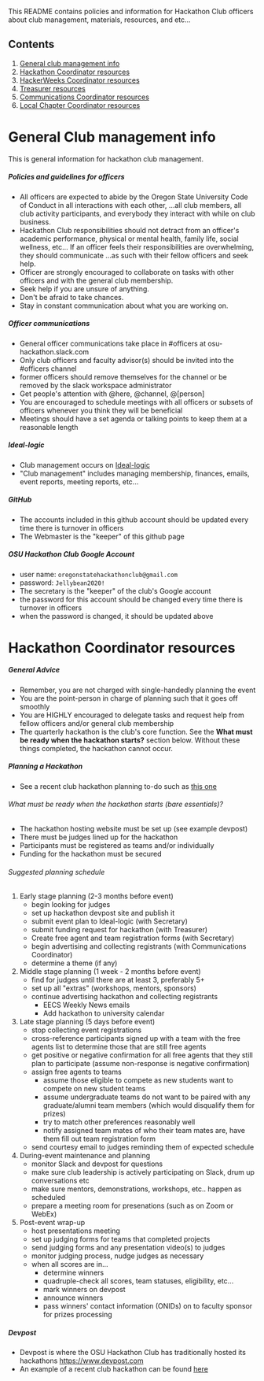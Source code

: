 This README contains policies and information for Hackathon Club officers about club management, materials, resources, and etc...

## Contents
1. [General club management info](#general-club-management-info)
2. [Hackathon Coordinator resources](#hackathon-coordinator-resources)
3. [HackerWeeks Coordinator resources](#hackerweeks-coordinator-resources)
4. [Treasurer resources](#treasurer-resources)
5. [Communications Coordinator resources](#communications-coordinator-resources)
6. [Local Chapter Coordinator resources](#local-chapter-coordinator-resources)

# General Club management info
This is general information for hackathon club management.
##### Policies and guidelines for officers
  * All officers are expected to abide by the Oregon State University Code of Conduct in all interactions with each other,  …all club members, all club activity participants, and everybody they interact with while on club business.
  * Hackathon Club responsibilities should not detract from an officer's academic performance, physical or mental health, family life, social wellness, etc... If an officer feels their responsibilities are overwhelming, they should communicate  …as such with their fellow officers and seek help.
  * Officer are strongly encouraged to collaborate on tasks with other officers and with the general club membership.
  * Seek help if you are unsure of anything.
  * Don't be afraid to take chances.
  * Stay in constant communication about what you are working on.

##### Officer communications
  * General officer communications take place in #officers at osu-hackathon.slack.com
  * Only club officers and faculty advisor(s) should be invited into the #officers channel
  * former officers should remove themselves for the channel or be removed by the slack workspace administrator
  * Get people's attention with @here, @channel, @\[person\]
  * You are encouraged to schedule meetings with all officers or subsets of officers whenever you think they will be beneficial
  * Meetings should have a set agenda or talking points to keep them at a reasonable length

##### Ideal-logic
  * Club management occurs on [Ideal-logic](https://apps.ideal-logic.com/osusli)
  * "Club management" includes managing membership, finances, emails, event reports, meeting reports, etc...

##### GitHub
  * The accounts included in this github account should be updated every time there is turnover in officers
  * The Webmaster is the "keeper" of this github page

##### OSU Hackathon Club Google Account
  * user name: `oregonstatehackathonclub@gmail.com`
  * password: `Jellybean2020!`
  * The secretary is the "keeper" of the club's Google account
  * the password for this account should be changed every time there is turnover in officers
  * when the password is changed, it should be updated above

# Hackathon Coordinator resources
##### General Advice
  * Remember, you are not charged with single-handedly planning the event
  * You are the point-person in charge of planning such that it goes off smoothly
  * You are HIGHLY encouraged to delegate tasks and request help from fellow officers and/or general club membership
  * The quarterly hackathon is the club's core function. See the **What must be ready when the hackathon starts?** section below. Without these things completed, the hackathon cannot occur.

##### Planning a Hackathon
  * See a recent club hackathon planning to-do such as [this one](https://docs.google.com/document/d/1yuUTvwCdja-jzJ8K7jakQU_VzYhT38uu94wRr-6VewQ/edit)
###### What must be ready when the hackathon starts (bare essentials)?
  * The hackathon hosting website must be set up (see example devpost)
  * There must be judges lined up for the hackathon
  * Participants must be registered as teams and/or individually
  * Funding for the hackathon must be secured
###### Suggested planning schedule
  1. Early stage planning (2-3 months before event)
     * begin looking for judges
     * set up hackathon devpost site and publish it
     * submit event plan to Ideal-logic (with Secretary)
     * submit funding request for hackathon (with Treasurer)
     * Create free agent and team registration forms (with Secretary)
     * begin advertising and collecting registrants (with Communications Coordinator)
     * determine a theme (if any)
  2. Middle stage planning (1 week - 2 months before event)
     * find for judges until there are at least 3, preferably 5+
     * set up all "extras" (workshops, mentors, sponsors)
     * continue advertising hackathon and collecting registrants
       * EECS Weekly News emails
       * Add hackathon to university calendar
  3. Late stage planning (5 days before event)
     * stop collecting event registrations
     * cross-reference participants signed up with a team with the free agents list to determine those that are still free agents
     * get positive or negative confirmation for all free agents that they still plan to participate (assume non-response is negative confirmation)
     * assign free agents to teams
       * assume those eligible to compete as new students want to compete on new student teams
       * assume undergraduate teams do not want to be paired with any graduate/alumni team members (which would disqualify them for prizes)
       * try to match other preferences reasonably well
       * notify assigned team mates of who their team mates are, have them fill out team registration form
     * send courtesy email to judges reminding them of expected schedule
  4. During-event maintenance and planning
     * monitor Slack and devpost for questions
     * make sure club leadership is actively participating on Slack, drum up conversations etc
     * make sure mentors, demonstrations, workshops, etc.. happen as scheduled
     * prepare a meeting room for presenations (such as on Zoom or WebEx)
  5. Post-event wrap-up
     * host presentations meeting
     * set up judging forms for teams that completed projects
     * send judging forms and any presentation video(s) to judges
     * monitor judging process, nudge judges as necessary
     * when all scores are in...
       * determine winners
       * quadruple-check all scores, team statuses, eligibility, etc...
       * mark winners on devpost
       * announce winners
       * pass winners' contact information (ONIDs) on to faculty sponsor for prizes processing
##### Devpost
 * Devpost is where the OSU Hackathon Club has traditionally hosted its hackathons https://www.devpost.com
 * An example of a recent club hackathon can be found [here](https://beaverhacks-fall-2020.devpost.com)
